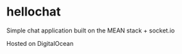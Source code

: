 hellochat
=========

Simple chat application built on the MEAN stack + socket.io

Hosted on DigitalOcean
